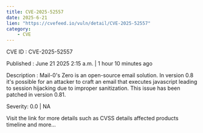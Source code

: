 ```yaml
---
title: CVE-2025-52557
date: 2025-6-21
lien: "https://cvefeed.io/vuln/detail/CVE-2025-52557"
category:
    - CVE
---
```


CVE ID : CVE-2025-52557

Published :  June 21
2025
2:15 a.m. | 1 hour
10 minutes ago

Description : Mail-0's Zero is an open-source email solution. In version 0.8 it's possible for an attacker to craft an email that executes javascript leading to session hijacking due to improper sanitization. This issue has been patched in version 0.81.

Severity: 0.0 | NA

Visit the link for more details
such as CVSS details
affected products
timeline
and more...
